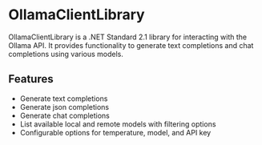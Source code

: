 # OllamaClientLibrary

OllamaClientLibrary is a .NET Standard 2.1 library for interacting with the Ollama API. It provides functionality to generate text completions and chat completions using various models.

## Features

- Generate text completions
- Generate json completions
- Generate chat completions
- List available local and remote models with filtering options
- Configurable options for temperature, model, and API key
